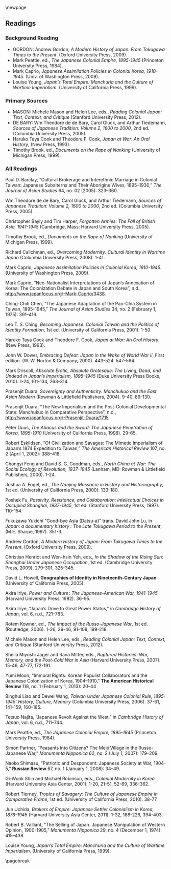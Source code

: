 \newpage

## Readings

### Background Reading

* GORDON: Andrew Gordon, *A Modern History of Japan: From Tokugawa Times to the Present*. (Oxford University Press, 2009).
* Mark Peattie, ed., *The Japanese Colonial Empire, 1895-1945* (Princeton University Press, 1984).
* Mark Caprio, *Japanese Assimilation Policies in Colonial Korea, 1910-1945*. (Univ. of Washington Press, 2009).
* Louise Young, *Japan’s Total Empire: Manchuria and the Culture of Wartime Imperialism*. (University of California Press, 1999).

### Primary Sources

* MASON: Michele Mason and Helen Lee, eds., *Reading Colonial Japan: Text, Context, and Critique* (Stanford University Press, 2012).
* DE BARY: Wm Theodore de de Bary, Carol Gluck, and Arthur Tiedemann, *Sources of Japanese Tradition: Volume 2, 1600 to 2000*, 2nd ed. (Columbia University Press, 2005).
* Haruko Taya Cook and Theodore F. Cook, *Japan at War: An Oral History*, (New Press, 1993).
* Timothy Brook, ed., *Documents on the Rape of Nanking* (University of Michigan Press, 1999).

### All Readings

Paul D. Barclay, “Cultural Brokerage and Interethnic Marriage in Colonial Taiwan: Japanese Subalterns and Their Aborigine Wives, 1895–1930,” *The Journal of Asian Studies* 64, no. 02 (2005): 323–360.

Wm Theodore de de Bary, Carol Gluck, and Arthur Tiedemann, *Sources of Japanese Tradition: Volume 2, 1600 to 2000*, 2nd ed. (Columbia University Press, 2005).

Christopher Bayly and Tim Harper, *Forgotten Armies: The Fall of British Asia, 1941-1945* (Cambridge, Mass: Harvard University Press, 2005).

Timothy Brook, ed., *Documents on the Rape of Nanking* (University of Michigan Press, 1999).

Richard Calichman, ed., *Overcoming Modernity: Cultural Identity in Wartime Japan* (Columbia University Press, 2008). 1-41.

Mark Caprio, *Japanese Assimilation Policies in Colonial Korea, 1910-1945*. (University of Washington Press, 2009).

Mark Caprio, “Neo-Nationalist Interpretations of Japan’s Annexation of Korea: The Colonization Debate in Japan and South Korea”, n.d., http://www.japanfocus.org/-Mark-Caprio/3438.

Ching-Chih Chen, “The Japanese Adaptation of the Pao-Chia System in Taiwan, 1895-1945,” *The Journal of Asian Studies* 34, no. 2 (February 1, 1975): 391–416.

Leo T. S. Ching, *Becoming Japanese: Colonial Taiwan and the Politics of Identity Formation*, 1st ed. (University of California Press, 2001). 1-50.

Haruko Taya Cook and Theodore F. Cook, *Japan at War: An Oral History*, (New Press, 1993).

John W. Dower, *Embracing Defeat: Japan in the Wake of World War II*, First edition. (W. W. Norton & Company, 2000). 443-524. 547-564.

Mark Driscoll, *Absolute Erotic, Absolute Grotesque: The Living, Dead, and Undead in Japan’s Imperialism, 1895–1945* (Duke University Press Books, 2010). 1-24, 101-134, 263-314.

Prasenjit Duara, *Sovereignty and Authenticity: Manchukuo and the East Asian Modern* (Rowman & Littlefield Publishers, 2004). 9-40, 89-130.

Prasenjit Duara, “The New Imperialism and the Post-Colonial Developmental State: Manchukuo in Comparative Perspective”, n.d., http://www.japanfocus.org/-Prasenjit-Duara/1715.

Peter Duus, *The Abacus and the Sword: The Japanese Penetration of Korea, 1895-1910* (University of California Press, 1998). 29-65.

Robert Eskildsen, “Of Civilization and Savages: The Mimetic Imperialism of Japan’s 1874 Expedition to Taiwan,” *The American Historical Review* 107, no. 2 (April 1, 2002): 388–418.

Chongyi Feng and David S. G. Goodman, eds., *North China at War: The Social Ecology of Revolution, 1937-1945* (Lanham, MD: Rowman & Littlefield Publishers, 2000). 1-24.

Joshua A. Fogel, ed., *The Nanjing Massacre in History and Historiography*, 1st ed. (University of California Press, 2000). 133-180.

Poshek Fu, *Passivity, Resistance, and Collaboration: Intellectual Choices in Occupied Shanghai, 1937-1945*, 1st ed. (Stanford University Press, 1997). 110-154.

Fukuzawa Yukichi "Good-bye Asia (Datsu-a)" trans. David John Lu, in *Japan: a documentary history : The Late Tokugawa Period to the Present*, (M.E. Sharpe, 1997). 351-3.

Andrew Gordon, *A Modern History of Japan: From Tokugawa Times to the Present*. (Oxford University Press, 2009).

Christian Henriot and Wen-hsin Yeh, eds., *In the Shadow of the Rising Sun: Shanghai Under Japanese Occupation*, 1st ed. (Cambridge University Press, 2009). 279-301, 325-345.

David L. Howell, **Geographies of Identity in Nineteenth-Century Japan** (University of California Press, 2005).

Akira Iriye, *Power and Culture : The Japanese-American War, 1941-1945* (Harvard University Press, 1982). 36-95.

Akira Iriye, “Japan’s Drive to Great Power Status,” in *Cambridge History of Japan*, vol. 6, n.d., 721–783.

Rotem Kowner, ed., *The Impact of the Russo-Japanese War*, 1st ed. (Routledge, 2006). 1-26, 29-46, 91-108, 199-218.

Michele Mason and Helen Lee, eds., *Reading Colonial Japan: Text, Context, and Critique* (Stanford University Press, 2012).

Sheila Miyoshi Jager and Rana Mitter, eds., *Ruptured Histories: War, Memory, and the Post-Cold War in Asia* (Harvard University Press, 2007). 15-46, 47-77, 172-191.

Yumi Moon, “Immoral Rights: Korean Populist Collaborators and the Japanese Colonization of Korea, 1904–1910,” **The American Historical Review** 118, no. 1 (February 1, 2013): 20–44

Binghui Liao and Dewei Wang, *Taiwan Under Japanese Colonial Rule, 1895-1945: History, Culture, Memory* (Columbia University Press, 2006). 37-61, 141-159, 160-185.

Tetsuo Najita, “Japanese Revolt Against the West,” in *Cambridge History of Japan*, vol. 6, n.d., 711–744.

Mark Peattie, ed., *The Japanese Colonial Empire, 1895-1945* (Princeton University Press, 1984).

Simon Partner, “Peasants into Citizens? The Meiji Village in the Russo-Japanese War,” *Monumenta Nipponica 62*, no. 2 (July 1, 2007): 179–209.

Naoko Shimazu, “Patriotic and Despondent: Japanese Society at War, 1904-5,” **Russian Review** 67, no. 1 (January 1, 2008): 34–49.

Gi-Wook Shin and Michael Robinson, eds., *Colonial Modernity in Korea* (Harvard University Asia Center, 2001). 1-20, 21-51, 52-69, 336-362.

Robert Tierney, *Tropics of Savagery: The Culture of Japanese Empire in Comparative Frame*, 1st ed. (University of California Press, 2010). 38-77.

Jun Uchida, *Brokers of Empire: Japanese Settler Colonialism in Korea, 1876-1945* (Harvard University Asia Center, 2011). 1-32, 188-226, 394-403.

Robert B. Valliant, “The Selling of Japan. Japanese Manipulation of Western Opinion, 1900-1905,” *Monumenta Nipponica* 29, no. 4 (December 1, 1974): 415–438.

Louise Young, *Japan’s Total Empire: Manchuria and the Culture of Wartime Imperialism*. (University of California Press, 1999).

\pagebreak
